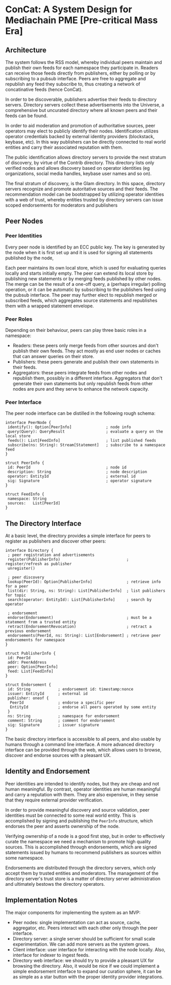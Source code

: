 # ConCat: A System Design for Mediachain PME [Pre-critical Mass Era]

## Architecture

The system follows the RSS model, whereby individual peers maintain
and publish their own feeds for each namespace they participate in.
Readers can receive those feeds directly from publishers, either by
polling or by subscribing to a pubsub interface. Peers are free to
aggregate and republish any feed they subscribe to, thus creating a
network of concatinative feeds (hence ConCat).

In order to be discoverable, publishers advertise their feeds to
directory servers. Directory servers collect these advertisements
into the Universe, a comprehensive but uncurated directory where all
known peers and their feeds can be found.

In order to aid moderation and promotion of authoritative sources,
peer operators may elect to publicly identify their nodes.
Identification utilizes operator credentials backed by external
identity providers (blockstack, keybase, etc). In this way publishers
can be directly connected to real world entities and carry their
associated reputation with them.

The public identification allows directory servers to provide the next
stratum of discovery, by virtue of the Contrib directory. This
directory lists only verified nodes and allows discovery based on
operator identities (eg organizations, social media handles, keybase
user names and so on).

The final stratum of discovery, is the Glam directory. In this space,
directory servers recognize and promote autoritative sources and their
feeds. The recommendation model can be bootstrapped by utilizing
operator identities with a web of trust, whereby entities trusted by
directory servers can issue scoped endorsements for moderators and
publishers

## Peer Nodes

### Peer Identities
Every peer node is identified by an ECC public key. The key is
generated by the node when it is first set up and it is used for
signing all statements published by the node,

Each peer maintains its own local store, which is used for evaluating
queries locally and starts initially empty. The peer can extend its
local store by publishing new statements or by merging feeds published
by other nodes. The merge can be the result of a one-off query, a
(perhaps irregular) polling operation, or it can be automatic by
subscribing to the publishers feed using the pubsub interface.
The peer may further elect to republish merged or subscribed feeds,
which aggregates source statements and republishes them with a wrapped
statement envelope.

### Peer Roles

Depending on their behaviour, peers can play three basic roles in a
namespace:

- Readers: these peers only merge feeds from other sources  and don't
  publish their own feeds. They act mostly as end user nodes or caches
  that can answer queries on their store.
- Publishers: these peers generate and publish their own statements in
  their feeds.
- Aggregators: these peers integrate feeds from other nodes and republish
  them, possibly in a different interface. Aggregators that don't generate
  their own statements but only republish feeds from other nodes are pure
  and they serve to enhance the network capacity.

### Peer Interface

The peer node interface can be distilled in the following rough schema:
```
interface PeerNode {
 identify(): Option[PeerInfo]               ; node info
 query(Query): QueryResult                  ; evaluate a query on the local store
 feeds(): List[FeedInfo]                    ; list published feeds
 subscribe(ns: String): Stream[Statement]   ; subscribe to a namespace feed
}

struct PeerInfo {
 id: PeerId                                 ; node id
 description: String                        ; node description
 operator: EntityId                         ; external id
 sig: Signature                             ; operator signature
}

struct FeedInfo {
 namespace: String
 sources:   List[PeerId]
}

```

## The Directory Interface

At a basic level, the directory provides a simple interface for peers
to register as publishers and discover other peers:

```
interface Directory {
 ; peer registration and advertisements
 register(PublisherInfo)                             ; register/refresh as publisher
 unregister()
 
 ; peer discovery
 lookup(PeerId): Option[PublisherInfo]               ; retrieve info for a peer
 list(dir: String, ns: String): List[PublisherInfo]  ; list publishers for topic
 search(operator: EntityId): List[PublisherInfo]     ; search by operator

 ; endorsement
 endorse(Endorsement)                                ; must be a statement from a trusted entity
 retract(EndorsementRevocation)                      ; retract a previous endorsement
 endorsements(PeerId, ns: String): List[Endorsement] ; retrieve peer endorsements for namespace
}

struct PublisherInfo {
 id: PeerId
 addr: PeerAddress
 peer: Option[PeerInfo]
 feed: List[FeedInfo]
}

struct Endorsement {
 id: String            ; endorsement id: timestamp:nonce
 issuer: EntityId      ; external id
 publisher: oneof {
  PeerId               ; endorse a specific peer
  EntityId             ; endorse all peers operated by some entity
 }
 ns: String            ; namespace for endorsement
 comment: String       ; comment for endorsement
 sig: Signature        ; issuer signature
}

```

The basic directory interface is accessible to all peers, and also usable
by humans through a command line interface. A more advanced directory
interface can be provided through the web, which allows users to
browse, discover and endorse sources with a pleasant UX.

## Identity and Endorsement

Peer identities are intended to identify nodes, but they are cheap
and not human meaningful. By contrast, operator identities are human
meaningful and carry a reputation with them. They are also expensive,
in they sense that they require external provider verification.

In order to provide meaningful discovery and source validation, peer
identities must be connected to some real world entity. This is
accomplished by signing and publishing the `PeerInfo` structure, which
endorses the peer and asserts ownership of the node.

Verifying ownership of a node is a good first step, but in order to
effectively curate the namespace we need a mechanism to promote high
quality sources. This is accomplished through endorsements, which are
signed statements issued by humans to recommend publishers as
sources within some namespace.

Endorsements are distributed through the directory servers, which only
accept them by trusted entities and moderators. The management of the
directory server's trust store is a matter of directory server
administration and ultimately bestows the directory operators.

## Implementation Notes

The major components for implementing the system as an MVP:
- Peer nodes: single implementation can act as source, cache, aggregator, etc.
  Peers interact with each other only through the peer interface.
- Directory server: a single server should be sufficient for small scale experimentation.
  We can add more servers as the system grows.
- Client interface: user interface for interacting with the node locally.
  Also, interface for indexer to ingest feeds.
- Directory web interface: we should try to provide a pleasant UX for browsing
  the directory. Also, it would be nice if we could implement a simple endorsement
  interface to expand our curation sphere, it can be as simple as a star button
  with the proper identity provider integrations.

